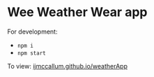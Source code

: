 # Wee Weather Wear app

For development:

* `npm i`
* `npm start`

To view: [ijmccallum.github.io/weatherApp](https://ijmccallum.github.io/weatherApp/)
